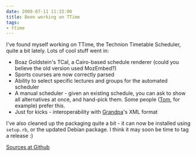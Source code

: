 ```yaml
---
date: 2008-07-11 11:33:00
title: Been working on TTime
tags:
- ttime
---
```


I've found myself working on TTime, the Technion Timetable Scheduler, quite a
bit lately. Lots of cool stuff went in:

* Boaz Goldstein's TCal, a Cairo-based schedule renderer (could you believe the
  old version used MozEmbed?)
* Sports courses are now correctly parsed
* Ability to select specific lectures and groups for the automated scheduler
* A manual scheduler - given an existing schedule, you can ask to show all
  alternatives at once, and hand-pick them. Some people
  ([Tom](http://iiafw.com), for example) prefer this.
* Just for kicks - interoperability with [Grandpa](http://udonkey.com)'s XML
  format

I've also cleaned up the packaging quite a bit - it can now be installed using
`setup.rb`, or the updated Debian package. I think it may soon be time to tag a
release :)

[Sources at Github](http://github.com/lutzky/ttime)
